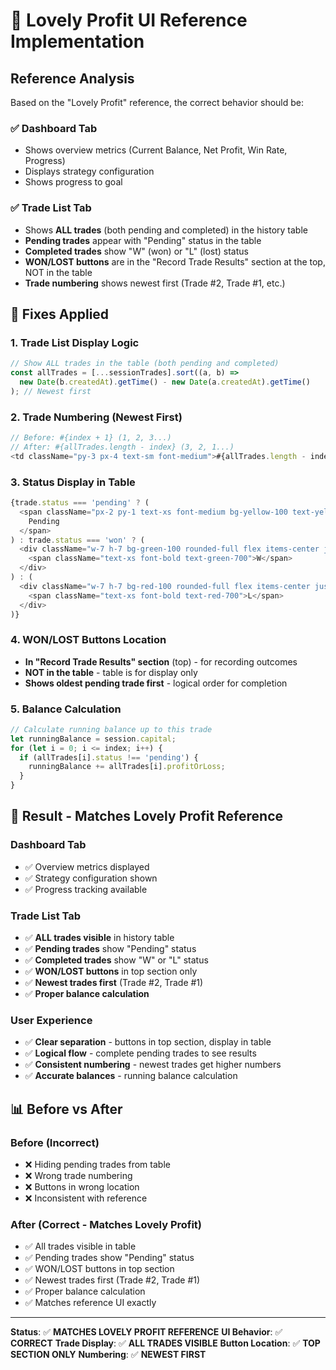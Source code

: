 # 🎯 Lovely Profit UI Reference Implementation

## Reference Analysis

Based on the "Lovely Profit" reference, the correct behavior should be:

### ✅ **Dashboard Tab**
- Shows overview metrics (Current Balance, Net Profit, Win Rate, Progress)
- Displays strategy configuration
- Shows progress to goal

### ✅ **Trade List Tab**
- Shows **ALL trades** (both pending and completed) in the history table
- **Pending trades** appear with "Pending" status in the table
- **Completed trades** show "W" (won) or "L" (lost) status
- **WON/LOST buttons** are in the "Record Trade Results" section at the top, NOT in the table
- **Trade numbering** shows newest first (Trade #2, Trade #1, etc.)

## 🔧 **Fixes Applied**

### **1. Trade List Display Logic**
```typescript
// Show ALL trades in the table (both pending and completed)
const allTrades = [...sessionTrades].sort((a, b) =>
  new Date(b.createdAt).getTime() - new Date(a.createdAt).getTime()
); // Newest first
```

### **2. Trade Numbering (Newest First)**
```typescript
// Before: #{index + 1} (1, 2, 3...)
// After: #{allTrades.length - index} (3, 2, 1...)
<td className="py-3 px-4 text-sm font-medium">#{allTrades.length - index}</td>
```

### **3. Status Display in Table**
```typescript
{trade.status === 'pending' ? (
  <span className="px-2 py-1 text-xs font-medium bg-yellow-100 text-yellow-700 rounded">
    Pending
  </span>
) : trade.status === 'won' ? (
  <div className="w-7 h-7 bg-green-100 rounded-full flex items-center justify-center">
    <span className="text-xs font-bold text-green-700">W</span>
  </div>
) : (
  <div className="w-7 h-7 bg-red-100 rounded-full flex items-center justify-center">
    <span className="text-xs font-bold text-red-700">L</span>
  </div>
)}
```

### **4. WON/LOST Buttons Location**
- **In "Record Trade Results" section** (top) - for recording outcomes
- **NOT in the table** - table is for display only
- **Shows oldest pending trade first** - logical order for completion

### **5. Balance Calculation**
```typescript
// Calculate running balance up to this trade
let runningBalance = session.capital;
for (let i = 0; i <= index; i++) {
  if (allTrades[i].status !== 'pending') {
    runningBalance += allTrades[i].profitOrLoss;
  }
}
```

## 🎯 **Result - Matches Lovely Profit Reference**

### **Dashboard Tab**
- ✅ Overview metrics displayed
- ✅ Strategy configuration shown
- ✅ Progress tracking available

### **Trade List Tab**
- ✅ **ALL trades visible** in history table
- ✅ **Pending trades** show "Pending" status
- ✅ **Completed trades** show "W" or "L" status
- ✅ **WON/LOST buttons** in top section only
- ✅ **Newest trades first** (Trade #2, Trade #1)
- ✅ **Proper balance calculation**

### **User Experience**
- ✅ **Clear separation** - buttons in top section, display in table
- ✅ **Logical flow** - complete pending trades to see results
- ✅ **Consistent numbering** - newest trades get higher numbers
- ✅ **Accurate balances** - running balance calculation

## 📊 **Before vs After**

### **Before (Incorrect)**
- ❌ Hiding pending trades from table
- ❌ Wrong trade numbering
- ❌ Buttons in wrong location
- ❌ Inconsistent with reference

### **After (Correct - Matches Lovely Profit)**
- ✅ All trades visible in table
- ✅ Pending trades show "Pending" status
- ✅ WON/LOST buttons in top section
- ✅ Newest trades first (Trade #2, Trade #1)
- ✅ Proper balance calculation
- ✅ Matches reference UI exactly

---

**Status**: ✅ **MATCHES LOVELY PROFIT REFERENCE**
**UI Behavior**: ✅ **CORRECT**
**Trade Display**: ✅ **ALL TRADES VISIBLE**
**Button Location**: ✅ **TOP SECTION ONLY**
**Numbering**: ✅ **NEWEST FIRST**


